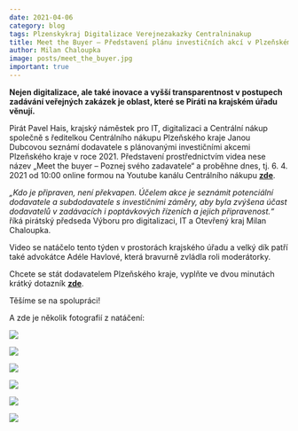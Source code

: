 ```yaml
---
date: 2021-04-06
category: blog
tags: Plzenskykraj Digitalizace Verejnezakazky Centralninakup
title: Meet the Buyer – Představení plánu investičních akcí v Plzeňském kraji pro rok 2021
author: Milan Chaloupka
image: posts/meet_the_buyer.jpg
important: true
---
```


**Nejen digitalizace, ale také inovace a vyšší transparentnost v postupech zadávání veřejných zakázek je oblast, které se Piráti na krajském úřadu věnují.**

Pirát Pavel Hais, krajský náměstek pro IT, digitalizaci a Centrální nákup společně s ředitelkou Centrálního nákupu Plzeňského kraje Janou Dubcovou seznámí dodavatele s plánovanými investičními akcemi Plzeňského kraje v roce 2021. Představení prostřednictvím videa nese název „Meet the buyer – Poznej svého zadavatele“ a proběhne dnes, tj. 6. 4. 2021 od 10:00 online formou na Youtube kanálu Centrálního nákupu **[zde](https://www.youtube.com/watch?v=dKIaZ0XaDcA)**.

*„Kdo je připraven, není překvapen. Účelem akce je seznámit potenciální dodavatele a subdodavatele s investičními záměry, aby byla zvýšena účast dodavatelů v zadávacích i poptávkových řízeních a jejich připravenost.“* říká pirátský předseda Výboru pro digitalizaci, IT a Otevřený kraj Milan Chaloupka.

Video se natáčelo tento týden v prostorách krajského úřadu a velký dík patří také advokátce Adéle Havlové, která bravurně zvládla roli moderátorky.

Chcete se stát dodavatelem Plzeňského kraje, vyplňte ve dvou minutách krátký dotazník **[zde](https://www.cnpk.cz/meet-the-buyer)**.

Těšíme se na spolupráci!


A zde je několik fotografií z natáčení:

![](/assets/plzensky/img/posts/meet_the_buyer/mtb_1.jpeg)

![](/assets/plzensky/img/posts/meet_the_buyer/mtb_2.jpeg)

![](/assets/plzensky/img/posts/meet_the_buyer/mtb_3.jpeg)

![](/assets/plzensky/img/posts/meet_the_buyer/mtb_4.jpeg)

![](/assets/plzensky/img/posts/meet_the_buyer/mtb_5.jpeg)

![](/assets/plzensky/img/posts/meet_the_buyer/mtb_6.jpeg)
